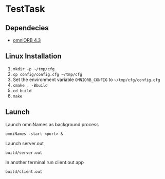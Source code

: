# TestTask

## Dependecies
* [omniORB 4.3](https://sourceforge.net/projects/omniorb/files/omniORB/omniORB-4.3.0/)

## Linux Installation

1. `mkdir -p ~/tmp/cfg`
2. `cp config/config.cfg ~/tmp/cfg`
3. Set the environment variable `OMNIORB_CONFIG` to `~/tmp/cfg/config.cfg`
4. `cmake . -Bbuild`
5. `cd build`
6. `make`

## Launch 
Launch omniNames as background process
```
omniNames -start <port> &
```

Launch server.out 
```
build/server.out
```

In another terminal run client.out app
```
build/client.out
```
